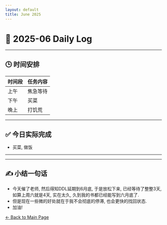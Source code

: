 ```yaml
---
layout: default
title: June 2025
---
```


# 📅 2025-06  Daily Log



---
## 🕒 时间安排

| 时间段 | 任务内容 |
|--------|----------| 
| 上午 |焦急等待 |
| 下午 |买菜 | 
| 晚上 | 打饥荒 |



---

## ✅ 今日实际完成

- 买菜, 做饭
---

---

## ✍️ 小结一句话
- 今天催了老师, 然后得知DDL延期到6月底, 于是放松下来, 已经等待了整整3天, 如算上周六就是4天, 实在太久, 久到我的书都已经能写到六月底了.
- 但是现在一些微的好处就在于我不会彻底的停滞, 也会更快的找回状态.
- 加油!


[← Back to Main Page](/index.md)
 

